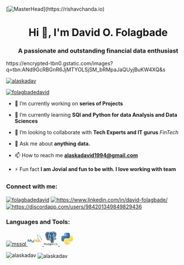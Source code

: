 [![MasterHead](https://1.bp.blogspot.com/-7A4WynwLsM...)](https://rishavchanda.io)
<h1 align="center">Hi 👋, I'm David O. Folagbade</h1>
<h3 align="center">A passionate and outstanding financial data enthusiast</h3>
https://encrypted-tbn0.gstatic.com/images?q=tbn:ANd9GcRBGnR6JjMTYOLSjSM_bRMpaJaQUyjBuKW4XQ&s

<p align="left"> <a href="https://github.com/ryo-ma/github-profile-trophy"><img src="https://github-profile-trophy.vercel.app/?username=alaskadav" alt="alaskadav" /></a> </p>

<p align="left"> <a href="https://twitter.com/folagbadedavid" target="blank"><img src="https://img.shields.io/twitter/follow/folagbadedavid?logo=twitter&style=for-the-badge" alt="folagbadedavid" /></a> </p>

- 🔭 I’m currently working on **series of Projects**

- 🌱 I’m currently learning **SQl and Python for data Analysis and Data Sciences**

- 👯 I’m looking to collaborate with **Tech Experts and IT gurus** *FinTech*

- 💬 Ask me about **anything data.**

- 📫 How to reach me **alaskadavid1994@gmail.com**

- ⚡ Fun fact **I am Jovial and fun to be with. I love working with team**

<h3 align="left">Connect with me:</h3>
<p align="left">
<a href="https://twitter.com/folagbadedavid" target="blank"><img align="center" src="https://raw.githubusercontent.com/rahuldkjain/github-profile-readme-generator/master/src/images/icons/Social/twitter.svg" alt="folagbadedavid" height="30" width="40" /></a>
<a href="https://linkedin.com/in/https://www.linkedin.com/in/david-folagbade/" target="blank"><img align="center" src="https://raw.githubusercontent.com/rahuldkjain/github-profile-readme-generator/master/src/images/icons/Social/linked-in-alt.svg" alt="https://www.linkedin.com/in/david-folagbade/" height="30" width="40" /></a>
<a href="https://discord.gg/https://discordapp.com/users/984201349849829436" target="blank"><img align="center" src="https://raw.githubusercontent.com/rahuldkjain/github-profile-readme-generator/master/src/images/icons/Social/discord.svg" alt="https://discordapp.com/users/984201349849829436" height="30" width="40" /></a>
</p>

<h3 align="left">Languages and Tools:</h3>
<p align="left"> <a href="https://www.microsoft.com/en-us/sql-server" target="_blank" rel="noreferrer"> <img src="https://www.svgrepo.com/show/303229/microsoft-sql-server-logo.svg" alt="mssql" width="40" height="40"/> </a> <a href="https://www.mysql.com/" target="_blank" rel="noreferrer"> <img src="https://raw.githubusercontent.com/devicons/devicon/master/icons/mysql/mysql-original-wordmark.svg" alt="mysql" width="40" height="40"/> </a> <a href="https://www.postgresql.org" target="_blank" rel="noreferrer"> <img src="https://raw.githubusercontent.com/devicons/devicon/master/icons/postgresql/postgresql-original-wordmark.svg" alt="postgresql" width="40" height="40"/> </a> <a href="https://www.python.org" target="_blank" rel="noreferrer"> <img src="https://raw.githubusercontent.com/devicons/devicon/master/icons/python/python-original.svg" alt="python" width="40" height="40"/> </a> </p>

<p><img align="left" src="https://github-readme-stats.vercel.app/api/top-langs?username=alaskadav&show_icons=true&locale=en&layout=compact" alt="alaskadav" /></p>

<p>&nbsp;<img align="center" src="https://github-readme-stats.vercel.app/api?username=alaskadav&show_icons=true&locale=en" alt="alaskadav" /></p>
